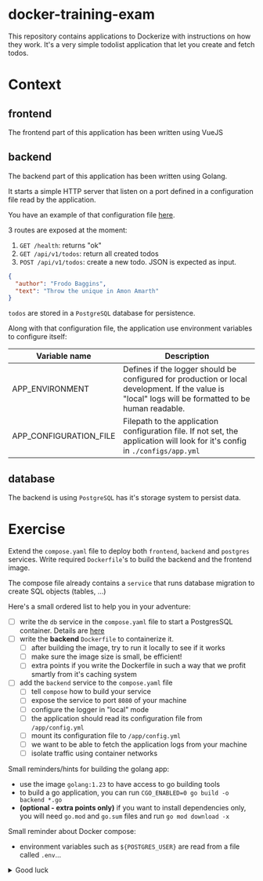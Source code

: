 # docker-training-exam

This repository contains applications to Dockerize with instructions on how they work. It's a very simple todolist
application that let you create and fetch todos.

# Context

## frontend

The frontend part of this application has been written using VueJS

## backend

The backend part of this application has been written using Golang.

It starts a simple HTTP server that listen on a port defined in a configuration file read by the application.

You have an example of that configuration file [here](backend/configs/app.local.yml).

3 routes are exposed at the moment:
1. `GET /health`: returns "ok"
2. `GET /api/v1/todos`: return all created todos
3. `POST /api/v1/todos`: create a new todo. JSON is expected as input.

```json
{
  "author": "Frodo Baggins",
  "text": "Throw the unique in Amon Amarth"
}
```

`todos` are stored in a `PostgreSQL` database for persistence.

Along with that configuration file, the application use environment variables to configure itself:

| Variable name           | Description                                                                                                                                          |
|-------------------------|------------------------------------------------------------------------------------------------------------------------------------------------------|
| APP_ENVIRONMENT         | Defines if the logger should be configured for production or local development. If the value is "local" logs will be formatted to be human readable. |
| APP_CONFIGURATION_FILE  | Filepath to the application configuration file. If not set, the application will look for it's config in `./configs/app.yml`                    |

## database

The backend is using `PostgreSQL` has it's storage system to persist data.

# Exercise

Extend the `compose.yaml` file to deploy both `frontend`, `backend` and `postgres` services. Write required `Dockerfile`'s
to build the backend and the frontend image.

The compose file already contains a `service` that runs database migration to create SQL objects (tables, ...)

Here's a small ordered list to help you in your adventure:
- [ ] write the `db` service in the `compose.yaml` file to start a PostgresSQL container. Details are [here](https://hub.docker.com/_/postgres)
- [ ] write the **backend** `Dockerfile` to containerize it.
  - [ ] after building the image, try to run it locally to see if it works
  - [ ] make sure the image size is small, be efficient!
  - [ ] extra points if you write the Dockerfile in such a way that we profit smartly from it's caching system
- [ ] add the `backend` service to the `compose.yaml` file
  - [ ] tell `compose` how to build your service
  - [ ] expose the service to port `8080` of your machine
  - [ ] configure the logger in "local" mode
  - [ ] the application should read its configuration file from `/app/config.yml`
  - [ ] mount its configuration file to `/app/config.yml`
  - [ ] we want to be able to fetch the application logs from your machine
  - [ ] isolate traffic using container networks

Small reminders/hints for building the golang app:
- use the image `golang:1.23` to have access to go building tools
- to build a go application, you can run `CGO_ENABLED=0 go build -o backend *.go`
- **(optional - extra points only)** if you want to install dependencies only, you will need `go.mod` and `go.sum` files and run `go mod download -x`

Small reminder about Docker compose:
- environment variables such as `${POSTGRES_USER}` are read from a file called `.env`...

<details>
  <summary>Good luck</summary>
  <img alt="good luck gif" src="https://i.giphy.com/media/v1.Y2lkPTc5MGI3NjExZnNqZDV1Y2M4ZDh4a3l0dmozeDlsd2xzdmJ1d3VyMHF0dGRvY2JvZSZlcD12MV9pbnRlcm5hbF9naWZfYnlfaWQmY3Q9Zw/3oeSAz6FqXCKuNFX6o/giphy.gif"/>
</details>
